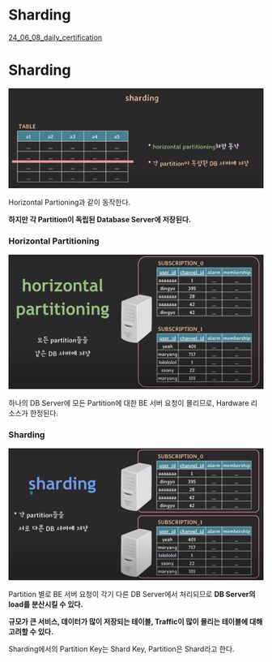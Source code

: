 # Sharding

[24_06_08_daily_certification](https://www.notion.so/24_06_08_daily_certification-cf2c1e33294e42e0a6b4b1571a7c3685?pvs=21)

# Sharding

![Untitled](07_sharding/24_06_08_daily_certification%20cf2c1e33294e42e0a6b4b1571a7c3685/Untitled.png)

Horizontal Partioning과 같이 동작한다.

**하지만 각 Partition이 독립된 Database Server에 저장된다.**

### Horizontal Partitioning

![Untitled](07_sharding/24_06_08_daily_certification%20cf2c1e33294e42e0a6b4b1571a7c3685/Untitled%201.png)

하나의 DB Server에 모든 Partition에 대한 BE 서버 요청이 몰리므로, Hardware 리소스가 한정된다.

### Sharding

![Untitled](07_sharding/24_06_08_daily_certification%20cf2c1e33294e42e0a6b4b1571a7c3685/Untitled%202.png)

Partition 별로 BE 서버 요청이 각기 다른 DB Server에서 처리되므로 **DB Server의 load를 분산시킬 수 있다.**

**규모가 큰 서비스, 데이터가 많이 저장되는 테이블, Traffic이 많이 몰리는 테이블에 대해 고려할 수 있다.**

Sharding에서의 Partition Key는 Shard Key, Partition은 Shard라고 한다.